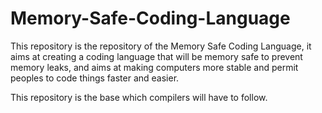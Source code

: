 # Memory-Safe-Coding-Language
This repository is the repository of the Memory Safe Coding Language, it aims at creating a coding language that will be memory safe to prevent memory leaks, and aims at making computers more stable and permit peoples to code things faster and easier.

This repository is the base which compilers will have to follow.
